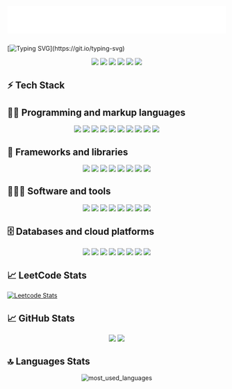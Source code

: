 <h1 align="center">
    <img src="https://github.com/ShivamPatel-India/ShivamPatel-India/blob/main/logos/name.svg" alt="Shivam Patel" />
</h1>

[![Typing SVG](https://readme-typing-svg.demolab.com?font=Calibri&size=25&duration=1400&pause=800&color=1100FF&center=true&vCenter=true&width=500&lines=Welcome!+Glad+to+have+you+here!;Passionate+Software+Engineer;Exploring+AI+%26+Cloud+Computing;Building+Scalable+Web+Applications;Problem+Solver+%7C+Tech+Enthusiast;Always+Curious+%26+Eager+to+Learn!)](https://git.io/typing-svg)


<p align="center">
    <a href="https://shivampatel.onrender.com/" title="GitHub"><img src="https://skillicons.dev/icons?i=github" /></a>
    <a href="https://www.linkedin.com/in/shivam-patel-b7420416b/" title="LinkedIn"><img src="https://skillicons.dev/icons?i=linkedin" /></a>
    <a href="mailto:shivampatel.sp151@gmail.com" title="Gmail"><img src="https://skillicons.dev/icons?i=gmail" /></a>
    <a href="https://x.com/ShivamPatel9292" title="Twitter/X"><img src="https://skillicons.dev/icons?i=twitter" /></a>
    <a href="https://discord.com/users/1121444839561633794" title="Discord"><img src="https://skillicons.dev/icons?i=discord" /></a>
    <a href="https://www.instagram.com/shivampatell7/" title="Instagram"><img src="https://skillicons.dev/icons?i=instagram" /></a>
</p>

## ⚡ Tech Stack

## 👨‍💻 Programming and markup languages
<p align="center">
    <a title="Java"><img src="https://skillicons.dev/icons?i=java" /></a>
    <a title="JavaScript"><img src="https://skillicons.dev/icons?i=js" /></a>
    <a title="TypeScript"><img src="https://skillicons.dev/icons?i=ts" /></a>
    <a title="Python"><img src="https://skillicons.dev/icons?i=py" /></a>
    <a title="HTML"><img src="https://skillicons.dev/icons?i=html" /></a>
    <a title="CSS"><img src="https://skillicons.dev/icons?i=css" /></a>
    <a title="Go"><img src="https://skillicons.dev/icons?i=go" /></a>
    <a title="C++"><img src="https://skillicons.dev/icons?i=cpp" /></a>
    <a title="C"><img src="https://skillicons.dev/icons?i=c" /></a>
    <a title="LaTeX"><img src="https://skillicons.dev/icons?i=latex" /></a>
</p>

## 🧰 Frameworks and libraries
<p align="center">
    <a title="React"><img src="https://skillicons.dev/icons?i=react" /></a>
    <a title="Next.js"><img src="https://skillicons.dev/icons?i=nextjs" /></a>
    <a title="Spring"><img src="https://skillicons.dev/icons?i=spring" /></a>
    <a title="Node.js"><img src="https://skillicons.dev/icons?i=nodejs" /></a>
    <a title="Express"><img src="https://skillicons.dev/icons?i=express" /></a>
    <a title="TailwindCSS"><img src="https://skillicons.dev/icons?i=tailwind" /></a>
    <a title="Django"><img src="https://skillicons.dev/icons?i=django" /></a>
    <a title="Three.js"><img src="https://skillicons.dev/icons?i=threejs" /></a>
</p>

## 🧑🏻‍💻 Software and tools
<p align="center">
    <a title="Git"><img src="https://skillicons.dev/icons?i=git" /></a>
    <a title="Postman"><img src="https://skillicons.dev/icons?i=postman" /></a>
    <a title="Docker"><img src="https://skillicons.dev/icons?i=docker" /></a>
    <a title="Kubernetes"><img src="https://skillicons.dev/icons?i=kubernetes" /></a>
    <a title="Jenkins"><img src="https://skillicons.dev/icons?i=jenkins" /></a>
    <a title="Terraform"><img src="https://skillicons.dev/icons?i=terraform" /></a>
    <a title="Linux"><img src="https://skillicons.dev/icons?i=linux" /></a>
    <a title="Windows"><img src="https://skillicons.dev/icons?i=windows" /></a>
</p>

## 🗄️ Databases and cloud platforms
<p align="center">
    <a title="MySQL"><img src="https://skillicons.dev/icons?i=mysql" /></a>
    <a title="MongoDB"><img src="https://skillicons.dev/icons?i=mongodb" /></a>
    <a title="PostgreSQL"><img src="https://skillicons.dev/icons?i=postgres" /></a>
    <a title="Redis"><img src="https://skillicons.dev/icons?i=redis" /></a>
    <a title="DynamoDB"><img src="https://skillicons.dev/icons?i=dynamodb" /></a>
    <a title="AWS"><img src="https://skillicons.dev/icons?i=aws" /></a>
    <a title="Azure"><img src="https://skillicons.dev/icons?i=azure" /></a>
    <a title="Google Cloud Platform"><img src="https://skillicons.dev/icons?i=gcp" /></a>
</p>

## 📈 LeetCode Stats
[![Leetcode Stats](https://leetcard.jacoblin.cool/tom_01)](https://leetcode.com/tom_01)

## 📈 GitHub Stats
<p align="center">
    <img width="48%" src="https://github-readme-stats.vercel.app/api?username=ShivamPatel-India&show_icons=true&theme=dark" />
    <img width="48%" src="https://github-readme-streak-stats.herokuapp.com/?user=ShivamPatel-India&theme=dark&hide_border=true" />
</p>

## 🔝 Languages Stats
<p align="center">
<img alt="most_used_languages" src="https://github-readme-stats.vercel.app/api/top-langs/?username=ShivamPatel-India&layout=compact&theme=dark&langs_count=10" />
</p>
